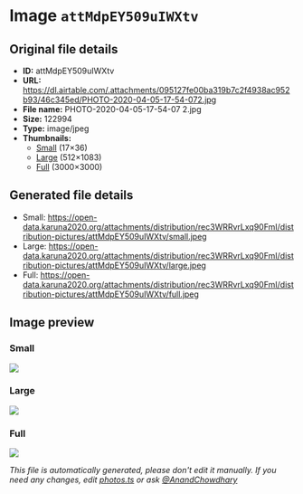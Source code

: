# Image `attMdpEY509uIWXtv`

## Original file details

- **ID:** attMdpEY509uIWXtv
- **URL:** https://dl.airtable.com/.attachments/095127fe00ba319b7c2f4938ac952b93/46c345ed/PHOTO-2020-04-05-17-54-072.jpg
- **File name:** PHOTO-2020-04-05-17-54-07 2.jpg
- **Size:** 122994
- **Type:** image/jpeg
- **Thumbnails:**
  - [Small](https://dl.airtable.com/.attachmentThumbnails/189945d7ced43ea47aafe206eaeda8d9/0dd2e12e) (17×36)
  - [Large](https://dl.airtable.com/.attachmentThumbnails/906cb91086ca5969fcda03f3a7069187/d25c4261) (512×1083)
  - [Full](https://dl.airtable.com/.attachmentThumbnails/77e6091d947a47687e7de2dcd8381b4d/4bc442b7) (3000×3000)

## Generated file details

- Small: https://open-data.karuna2020.org/attachments/distribution/rec3WRRvrLxq90FmI/distribution-pictures/attMdpEY509uIWXtv/small.jpeg
- Large: https://open-data.karuna2020.org/attachments/distribution/rec3WRRvrLxq90FmI/distribution-pictures/attMdpEY509uIWXtv/large.jpeg
- Full: https://open-data.karuna2020.org/attachments/distribution/rec3WRRvrLxq90FmI/distribution-pictures/attMdpEY509uIWXtv/full.jpeg

## Image preview

### Small

![](https://open-data.karuna2020.org/attachments/distribution/rec3WRRvrLxq90FmI/distribution-pictures/attMdpEY509uIWXtv/small.jpeg)

### Large

![](https://open-data.karuna2020.org/attachments/distribution/rec3WRRvrLxq90FmI/distribution-pictures/attMdpEY509uIWXtv/large.jpeg)

### Full

![](https://open-data.karuna2020.org/attachments/distribution/rec3WRRvrLxq90FmI/distribution-pictures/attMdpEY509uIWXtv/full.jpeg)

_This file is automatically generated, please don't edit it manually. If you need any changes, edit [photos.ts](/photos.ts) or ask [@AnandChowdhary](https://github.com/AnandChowdhary)_
